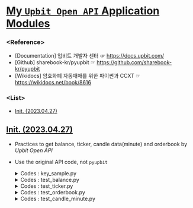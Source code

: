 # [My `Upbit Open API` Application Modules](../README.md#my-upbit-open-api-application-modules)

### \<Reference>
- [Documentation] 업비트 개발자 센터 ☞ https://docs.upbit.com/
- [Github] sharebook-kr/pyupbit ☞ https://github.com/sharebook-kr/pyupbit
- [Wikidocs] 암호화폐 자동매매를 위한 파이썬과 CCXT ☞ https://wikidocs.net/book/8616

### \<List>
- [Init. (2023.04.27)](#init-20230427)


## [Init. (2023.04.27)](#list)

- Practices to get balance, ticker, candle data(minute) and orderbook by *Upbit Open API*
- Use the original API code, not `pyupbit`

  <details>
      <summary>Codes : key_sample.py</summary>

  ```python
  import os
  ```
  ```python
  ACCESS_KEY = '{ACCESS_KEY}'
  SECRET_KEY = '{SECRET_KEY}}'

  os.environ['UPBIT_ACCESS_KEY'] = ACCESS_KEY
  os.environ['UPBIT_SECRET_KEY'] = SECRET_KEY
  ```

  But I'm not entirely convinced that this is the correct way to use `os.environ`.
  </details>

  <details>
      <summary>Codes : test_balance.py</summary>

  ```python
  import os
  import uuid
  import pprint
  import jwt
  import requests

  import key                                                  # Don't remove it
  ```
  ```python
  ACCESS_KEY = os.environ['UPBIT_ACCESS_KEY']
  SECRET_KEY = os.environ['UPBIT_SECRET_KEY']
  SERVER_URL = "https://api.upbit.com"

  payload = {
      'access_key': ACCESS_KEY,
      'nonce': str(uuid.uuid4()),
  }

  jwt_token = jwt.encode(payload, SECRET_KEY)
  authorization_token = f'Bearer {jwt_token}'
  headers = {
    'Authorization': authorization_token,
  }
  ```
  ```python
  # Test
  if __name__ == "__main__" :
      # print(authorization_token[:10])                       # Ok

      res = requests.get(SERVER_URL + '/v1/accounts', "", headers=headers, timeout=1)
      pprint.pprint(res.json())
  ```

  ### Output
  ```
  [{'avg_buy_price': '0',
    'avg_buy_price_modified': True,
    'balance': '49323.31567256',
    'currency': 'KRW',
    'locked': '0',
    'unit_currency': 'KRW'},
    ……
  ```
  </details>
  <details>
    <summary>Codes : test_ticker.py</summary>

  ```python
  import pprint
  import requests
  ```
  ```python
  URL = "https://api.upbit.com/v1/ticker"
  params = {
      "markets": ["KRW-BTC"],
  }
  headers = {
      "accept": "application/json",
  }
  response = requests.get(URL, params=params, headers=headers, timeout=1)
  ```
  ```python
  # Test
  if __name__ == "__main__" :
      pprint.pprint(response.json())
  ```

  ### Output
  ```
  [{'acc_trade_price': 53770743984.69168,
    'acc_trade_price_24h': 69094458373.3278,
    'acc_trade_volume': 1378.10136839,
    'acc_trade_volume_24h': 1771.01848943,
    'change': 'RISE',
    ……
  ```
  </details>
  <details>
      <summary>Codes : test_orderbook.py</summary>

  ```python
  import pprint
  import requests
  ```
  ```python
  URL = "https://api.upbit.com/v1/orderbook"
  params = {
      "markets": ["KRW-BTC"],
  }
  headers = {
      "accept": "application/json",
  }
  response = requests.get(URL, params=params, headers=headers, timeout=1)
  ```
  ```python
  # Test
  if __name__ == "__main__" :
      pprint.pprint(response.json())
  ```

  ### Output
  ```
  [{'market': 'KRW-BTC',
    'orderbook_units': [{'ask_price': 39106000.0,
                        'ask_size': 0.05116399,
                        'bid_price': 39079000.0,
                        'bid_size': 0.06953873},
                        ……
    'timestamp': 1682865310319,
    'total_ask_size': 2.5738719399999996,
    'total_bid_size': 5.978590620000001}]
  ```
  </details>
  <details>
      <summary>Codes : test_candle_minute.py</summary>

  ```python
  import pprint
  import requests
  ```
  ```python
  UNIT = "1"
  URL = "https://api.upbit.com/v1/candles/minutes/" + UNIT
  params = {
      "market": "KRW-BTC",
      "to" : "",
      "count" : "10",                                         # max = 200
  }
  headers = {
      "accept": "application/json",
  }
  response = requests.get(URL, params=params, headers=headers, timeout=1)
  ```
  ```python
  # Test
  if __name__ == "__main__" :
      pprint.pprint(response.json())
  ```

  ### Output
  ```
  [{'candle_acc_trade_price': 12754252.90366,
    'candle_acc_trade_volume': 0.32614408,
    'candle_date_time_kst': '2023-04-30T23:33:00',
    'candle_date_time_utc': '2023-04-30T14:33:00',
    'high_price': 39107000.0,
    'low_price': 39090000.0,
    'market': 'KRW-BTC',
    'opening_price': 39090000.0,
    'timestamp': 1682865216635,
    'trade_price': 39107000.0,
    'unit': 1},
  ……
  ```
  </details>
